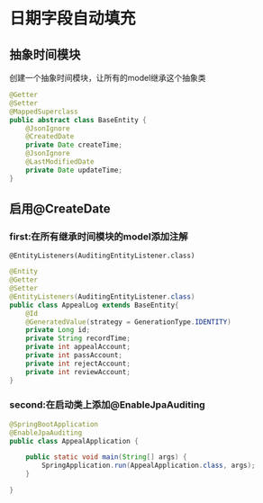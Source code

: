 # 日期字段自动填充


## 抽象时间模块
创建一个抽象时间模块，让所有的model继承这个抽象类
```java
@Getter
@Setter
@MappedSuperclass
public abstract class BaseEntity {
    @JsonIgnore
    @CreatedDate
    private Date createTime;
    @JsonIgnore
    @LastModifiedDate
    private Date updateTime;
}
```

## 启用@CreateDate
### first:在所有继承时间模块的model添加注解
``@EntityListeners(AuditingEntityListener.class)``

```java
@Entity
@Getter
@Setter
@EntityListeners(AuditingEntityListener.class)
public class AppealLog extends BaseEntity{
    @Id
    @GeneratedValue(strategy = GenerationType.IDENTITY)
    private Long id;
    private String recordTime;
    private int appealAccount;
    private int passAccount;
    private int rejectAccount;
    private int reviewAccount;
}
```

### second:在启动类上添加@EnableJpaAuditing
```java
@SpringBootApplication
@EnableJpaAuditing
public class AppealApplication {

    public static void main(String[] args) {
        SpringApplication.run(AppealApplication.class, args);
    }

}
```